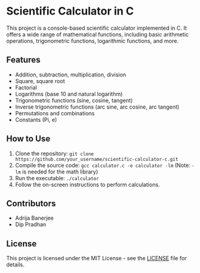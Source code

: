 # Scientific Calculator in C

This project is a console-based scientific calculator implemented in C. It offers a wide range of mathematical functions, including basic arithmetic operations, trigonometric functions, logarithmic functions, and more.

## Features
- Addition, subtraction, multiplication, division
- Square, square root
- Factorial
- Logarithms (base 10 and natural logarithm)
- Trigonometric functions (sine, cosine, tangent)
- Inverse trigonometric functions (arc sine, arc cosine, arc tangent)
- Permutations and combinations
- Constants (Pi, e)

## How to Use
1. Clone the repository: `git clone https://github.com/your_username/scientific-calculator-c.git`
2. Compile the source code: `gcc calculator.c -o calculator -lm` (Note: `-lm` is needed for the math library)
3. Run the executable: `./calculator`
4. Follow the on-screen instructions to perform calculations.

## Contributors
- Adrija Banerjee
- Dip Pradhan

## License
This project is licensed under the MIT License - see the [LICENSE](LICENSE) file for details.
